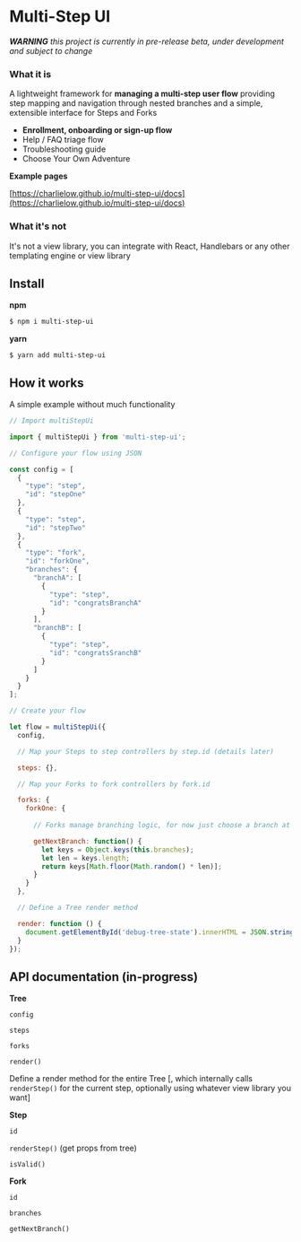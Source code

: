 # Multi-Step UI

___WARNING__  this project is currently in pre-release beta, under development and subject to change_

### What it is

A lightweight framework for __managing a multi-step user flow__ providing step mapping and navigation through nested branches and a simple, extensible interface for Steps and Forks

* __Enrollment, onboarding or sign-up flow__
* Help / FAQ triage flow
* Troubleshooting guide
* Choose Your Own Adventure



__Example pages__

[https://charlielow.github.io/multi-step-ui/docs](https://charlielow.github.io/multi-step-ui/docs)

### What it's not

It's not a view library, you can integrate with React, Handlebars or any other templating engine or view library

## Install

__npm__

```sh
$ npm i multi-step-ui
```

__yarn__

```sj
$ yarn add multi-step-ui
```

## How it works

A simple example without much functionality

```javascript
// Import multiStepUi

import { multiStepUi } from 'multi-step-ui';

// Configure your flow using JSON

const config = [
  {
    "type": "step",
    "id": "stepOne"
  },
  {
    "type": "step",
    "id": "stepTwo"
  },
  {
    "type": "fork",
    "id": "forkOne",
    "branches": {
      "branchA": [
        {
          "type": "step",
          "id": "congratsBranchA"
        }
      ],
      "branchB": [
        {
          "type": "step",
          "id": "congratsSranchB"
        }
      ]
    }
  }
];

// Create your flow

let flow = multiStepUi({
  config,

  // Map your Steps to step controllers by step.id (details later)

  steps: {},

  // Map your Forks to fork controllers by fork.id

  forks: {
    forkOne: {
      
      // Forks manage branching logic, for now just choose a branch at random

      getNextBranch: function() {
        let keys = Object.keys(this.branches);
        let len = keys.length;
        return keys[Math.floor(Math.random() * len)];
      }
    }
  },

  // Define a Tree render method

  render: function () {
    document.getElementById('debug-tree-state').innerHTML = JSON.stringify(this._treeState, null, 2);
  }
});
```

## API documentation (in-progress)

__Tree__

`config`

`steps`

`forks`

`render()`

Define a render method for the entire Tree [, which internally calls `renderStep()` for the current step, optionally using whatever view library you want]

__Step__

`id`

`renderStep()` (get props from tree)

`isValid()`

__Fork__

`id`

`branches`

`getNextBranch()`

